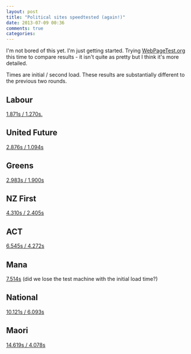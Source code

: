 ```yaml
---
layout: post
title: "Political sites speedtested (again!)"
date: 2013-07-09 00:36
comments: true
categories:
---
```


I'm not bored of this yet. I'm just getting started. Trying [WebPageTest.org](http://www.webpagetest.org/) this time to compare results - it isn't quite as pretty but I think it's more detailed.

Times are initial / second load. These results are substantially different to the previous two rounds.

## Labour

[1.871s / 1.270s.](http://www.webpagetest.org/result/130708_D0_Q89/)

## United Future

[2.876s / 1.094s](http://www.webpagetest.org/result/130708_1D_QAN/)

## Greens

[2.983s / 1.900s](http://www.webpagetest.org/result/130708_BX_QAY/)

## NZ First

[4.310s / 2.405s](http://www.webpagetest.org/result/130708_6H_QQY/)

## ACT

[6.545s / 4.272s](http://www.webpagetest.org/result/130708_3Z_Q8Z/)

## Mana

[7.514s](http://www.webpagetest.org/result/130708_KD_Q9C/) (did we lose the test machine with the initial load time?)

## National

[10.121s / 6.093s](http://www.webpagetest.org/result/130708_YF_QA6/)

## Maori

[14.619s / 4.078s](http://www.webpagetest.org/result/130708_D4_Q9S/)
